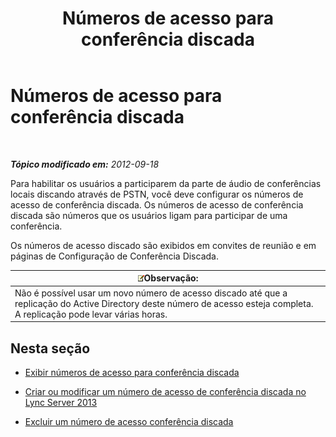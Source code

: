 ﻿---
title: Números de acesso para conferência discada
TOCTitle: Números de acesso para conferência discada
ms:assetid: 28def7d3-d584-4ae4-bb2a-918cb0b96c37
ms:mtpsurl: https://technet.microsoft.com/pt-br/library/JJ688002(v=OCS.15)
ms:contentKeyID: 49886147
ms.date: 05/19/2016
mtps_version: v=OCS.15
ms.translationtype: HT
---

# Números de acesso para conferência discada

 

_**Tópico modificado em:** 2012-09-18_

Para habilitar os usuários a participarem da parte de áudio de conferências locais discando através de PSTN, você deve configurar os números de acesso de conferência discada. Os números de acesso de conferência discada são números que os usuários ligam para participar de uma conferência.

Os números de acesso discado são exibidos em convites de reunião e em páginas de Configuração de Conferência Discada.

<table>
<thead>
<tr class="header">
<th><img src="images/Gg425756.note(OCS.15).gif" title="note" alt="note" />Observação:</th>
</tr>
</thead>
<tbody>
<tr class="odd">
<td>Não é possível usar um novo número de acesso discado até que a replicação do Active Directory deste número de acesso esteja completa. A replicação pode levar várias horas.</td>
</tr>
</tbody>
</table>


## Nesta seção

  - [Exibir números de acesso para conferência discada](lync-server-2013-view-dial-in-conferencing-access-numbers.md)

  - [Criar ou modificar um número de acesso de conferência discada no Lync Server 2013](lync-server-2013-create-or-modify-a-dial-in-conferencing-access-number.md)

  - [Excluir um número de acesso conferência discada](lync-server-2013-delete-a-dial-in-conferencing-access-number.md)

